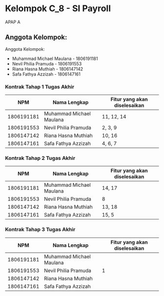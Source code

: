 # Kelompok C_8 - SI Payroll
APAP A

## Anggota Kelompok:

Anggota Kelompok:
- Muhammad Michael Maulana - 1806191181
- Nevil Philia Pramuda - 1806191553 
- Riana Hasna Muthiah - 1806147142
- Safa Fathya Azzizah - 1806147161


### Kontrak Tahap 1 Tugas Akhir
| NPM        | Nama Lengkap            | Fitur yang akan diselesaikan |
| ---------- | ------------------------| ---------------------------- |
| 1806191181 | Muhammad Michael Maulana| 11, 12, 14 |
| 1806191553 | Nevil Philia Pramuda    | 2, 3, 9 |
| 1806147142 | Riana Hasna Muthiah     | 10, 16 |
| 1806147161 | Safa Fathya Azzizah     | 4, 6, 7 |


### Kontrak Tahap 2 Tugas Akhir
| NPM        | Nama Lengkap            | Fitur yang akan diselesaikan |
| ---------- | ------------------------| ---------------------------- |
| 1806191181 | Muhammad Michael Maulana| 14, 17 |
| 1806191553 | Nevil Philia Pramuda    | 8 |
| 1806147142 | Riana Hasna Muthiah     | 13, 18 |
| 1806147161 | Safa Fathya Azzizah     | 15, 5 |


### Kontrak Tahap 3 Tugas Akhir
| NPM        | Nama Lengkap            | Fitur yang akan diselesaikan |
| ---------- | ------------------------| ---------------------------- |
| 1806191181 | Muhammad Michael Maulana|   |
| 1806191553 | Nevil Philia Pramuda    | 1 |
| 1806147142 | Riana Hasna Muthiah     |   |
| 1806147161 | Safa Fathya Azzizah     |   |